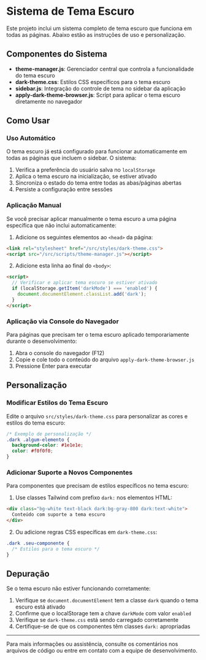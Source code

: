 # Sistema de Tema Escuro

Este projeto inclui um sistema completo de tema escuro que funciona em todas as páginas. Abaixo estão as instruções de uso e personalização.

## Componentes do Sistema

- **theme-manager.js**: Gerenciador central que controla a funcionalidade do tema escuro
- **dark-theme.css**: Estilos CSS específicos para o tema escuro
- **sidebar.js**: Integração do controle de tema no sidebar da aplicação
- **apply-dark-theme-browser.js**: Script para aplicar o tema escuro diretamente no navegador

## Como Usar

### Uso Automático
O tema escuro já está configurado para funcionar automaticamente em todas as páginas que incluem o sidebar. O sistema:

1. Verifica a preferência do usuário salva no `localStorage`
2. Aplica o tema escuro na inicialização, se estiver ativado
3. Sincroniza o estado do tema entre todas as abas/páginas abertas
4. Persiste a configuração entre sessões

### Aplicação Manual

Se você precisar aplicar manualmente o tema escuro a uma página específica que não inclui automaticamente:

1. Adicione os seguintes elementos ao `<head>` da página:

```html
<link rel="stylesheet" href="/src/styles/dark-theme.css">
<script src="/src/scripts/theme-manager.js"></script>
```

2. Adicione esta linha ao final do `<body>`:

```html
<script>
  // Verificar e aplicar tema escuro se estiver ativado
  if (localStorage.getItem('darkMode') === 'enabled') {
    document.documentElement.classList.add('dark');
  }
</script>
```

### Aplicação via Console do Navegador

Para páginas que precisam ter o tema escuro aplicado temporariamente durante o desenvolvimento:

1. Abra o console do navegador (F12)
2. Copie e cole todo o conteúdo do arquivo `apply-dark-theme-browser.js`
3. Pressione Enter para executar

## Personalização

### Modificar Estilos do Tema Escuro

Edite o arquivo `src/styles/dark-theme.css` para personalizar as cores e estilos do tema escuro:

```css
/* Exemplo de personalização */
.dark .algum-elemento {
  background-color: #1e1e1e;
  color: #f0f0f0;
}
```

### Adicionar Suporte a Novos Componentes

Para componentes que precisam de estilos específicos no tema escuro:

1. Use classes Tailwind com prefixo `dark:` nos elementos HTML:

```html
<div class="bg-white text-black dark:bg-gray-800 dark:text-white">
  Conteúdo com suporte a tema escuro
</div>
```

2. Ou adicione regras CSS específicas em `dark-theme.css`:

```css
.dark .seu-componente {
  /* Estilos para o tema escuro */
}
```

## Depuração

Se o tema escuro não estiver funcionando corretamente:

1. Verifique se `document.documentElement` tem a classe `dark` quando o tema escuro está ativado
2. Confirme que o localStorage tem a chave `darkMode` com valor `enabled`
3. Verifique se `dark-theme.css` está sendo carregado corretamente
4. Certifique-se de que os componentes têm classes `dark:` apropriadas

---

Para mais informações ou assistência, consulte os comentários nos arquivos de código ou entre em contato com a equipe de desenvolvimento. 